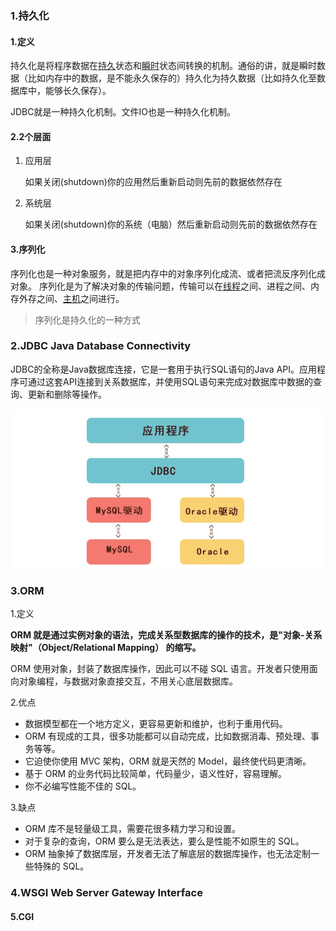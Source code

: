 ### 1.持久化

#### 1.定义

持久化是将程序数据在[持久](https://baike.baidu.com/item/持久/5702771)状态和[瞬时](https://baike.baidu.com/item/瞬时/3471916)状态间转换的机制。通俗的讲，就是瞬时数据（比如内存中的数据，是不能永久保存的）持久化为持久数据（比如持久化至数据库中，能够长久保存）。

JDBC就是一种持久化机制。文件IO也是一种持久化机制。

#### 2.2个层面

1. 应用层

   如果关闭(shutdown)你的应用然后重新启动则先前的数据依然存在

2. 系统层

   如果关闭(shutdown)你的系统（电脑）然后重新启动则先前的数据依然存在

#### 3.序列化

序列化也是一种对象服务，就是把内存中的对象序列化成流、或者把流反序列化成对象。
序列化是为了解决对象的传输问题，传输可以在[线程](https://baike.baidu.com/item/线程)之间、进程之间、内存外存之间、[主机](https://baike.baidu.com/item/主机)之间进行。

> 序列化是持久化的一种方式

### 2.JDBC  Java Database Connectivity

JDBC的全称是Java数据库连接，它是一套用于执行SQL语句的Java API。应用程序可通过这套API连接到关系数据库，并使用SQL语句来完成对数据库中数据的查询、更新和删除等操作。

![image-20201207101444841](../../image/image-20201207101444841.png)



### 3.ORM

1.定义

**ORM 就是通过实例对象的语法，完成关系型数据库的操作的技术，是"对象-关系映射"（Object/Relational Mapping） 的缩写。**

ORM 使用对象，封装了数据库操作，因此可以不碰 SQL 语言。开发者只使用面向对象编程，与数据对象直接交互，不用关心底层数据库。

2.优点

- 数据模型都在一个地方定义，更容易更新和维护，也利于重用代码。
- ORM 有现成的工具，很多功能都可以自动完成，比如数据消毒、预处理、事务等等。
- 它迫使你使用 MVC 架构，ORM 就是天然的 Model，最终使代码更清晰。
- 基于 ORM 的业务代码比较简单，代码量少，语义性好，容易理解。
- 你不必编写性能不佳的 SQL。

3.缺点

- ORM 库不是轻量级工具，需要花很多精力学习和设置。
- 对于复杂的查询，ORM 要么是无法表达，要么是性能不如原生的 SQL。
- ORM 抽象掉了数据库层，开发者无法了解底层的数据库操作，也无法定制一些特殊的 SQL。

### 4.WSGI Web Server Gateway Interface

#### 5.CGI




























